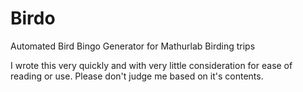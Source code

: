 # Birdo
 Automated Bird Bingo Generator for Mathurlab Birding trips

 I wrote this very quickly and with very little consideration for ease of reading or use. Please don't judge me based on it's contents.
